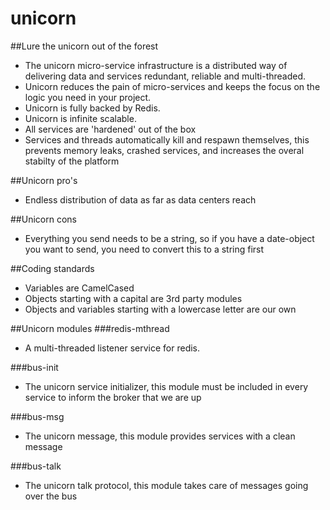 # unicorn
##Lure the unicorn out of the forest
* The unicorn micro-service infrastructure is a distributed way of delivering data and services redundant, reliable and multi-threaded.
* Unicorn reduces the pain of micro-services and keeps the focus on the logic you need in your project.
* Unicorn is fully backed by Redis.
* Unicorn is infinite scalable.
* All services are 'hardened' out of the box
* Services and threads automatically kill and respawn themselves, this prevents memory leaks, crashed services, and increases the overal stabilty of the platform

##Unicorn pro's
* Endless distribution of data as far as data centers reach

##Unicorn cons
* Everything you send needs to be a string, so if you have a date-object you want to send, you need to convert this to a string first

##Coding standards
* Variables are CamelCased
* Objects starting with a capital are 3rd party modules
* Objects and variables starting with a lowercase letter are our own

##Unicorn modules
###redis-mthread
* A multi-threaded listener service for redis.

###bus-init
* The unicorn service initializer, this module must be included in every service to inform the broker that we are up

###bus-msg
* The unicorn message, this module provides services with a clean message

###bus-talk
* The unicorn talk protocol, this module takes care of messages going over the bus